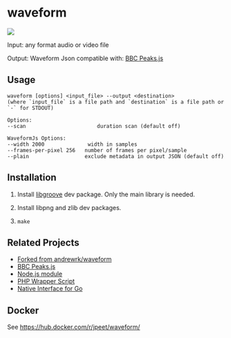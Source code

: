 # waveform

![](http://i.imgur.com/oNy41Cr.png)

Input: any format audio or video file

Output: Waveform Json compatible with: [BBC Peaks.js](https://github.com/bbc/peaks.js)

## Usage

    waveform [options] <input_file> --output <destination>
    (where `input_file` is a file path and `destination` is a file path or `-` for STDOUT)

    Options:
    --scan                       duration scan (default off)

    WaveformJs Options:
    --width 2000              width in samples
    --frames-per-pixel 256   number of frames per pixel/sample
    --plain                  exclude metadata in output JSON (default off)

## Installation

1. Install [libgroove](https://github.com/andrewrk/libgroove) dev package.
   Only the main library is needed.

2. Install libpng and zlib dev packages.

3. `make`

## Related Projects

 * [Forked from andrewrk/waveform](https://github.com/andrewrk/waveform)
 * [BBC Peaks.js](https://github.com/bbc/peaks.js)
 * [Node.js module](https://github.com/andrewrk/node-waveform)
 * [PHP Wrapper Script](https://github.com/polem/WaveformGenerator)
 * [Native Interface for Go](https://github.com/dz0ny/podcaster/blob/master/utils/waveform.go)

## Docker

See https://hub.docker.com/r/jpeet/waveform/
